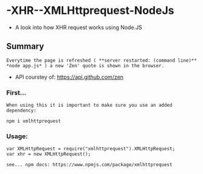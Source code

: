 # -XHR--XMLHttprequest-NodeJs

* A look into how XHR request works using Node.JS

## Summary

    Everytime the page is refreshed ( **server restarted: (command line)**  *node app.js* ) a new 'Zen' quote is shown in the browser.

* API courstey of: https://api.github.com/zen

### First...

    When using this it is important to make sure you use an added dependency: 

    npm i xmlhttprequest

### Usage: 

    var XMLHttpRequest = require("xmlhttprequest").XMLHttpRequest;
    var xhr = new XMLHttpRequest();

    see... npm docs: https://www.npmjs.com/package/xmlhttprequest